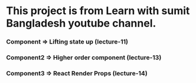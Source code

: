 # This project is from Learn with sumit Bangladesh youtube channel.

### Component => Lifting state up (lecture-11)

### Component2 => Higher order component (lecture-13)

### Component3 => React Render Props (lecture-14)
